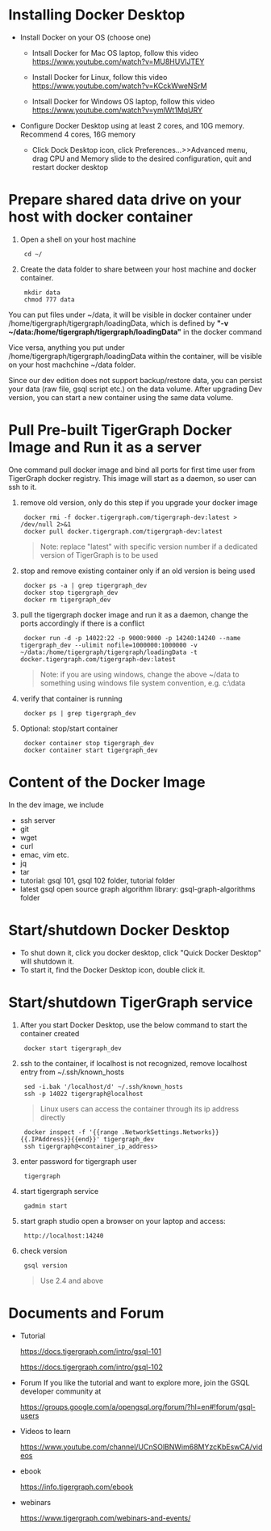Installing Docker Desktop
============================
- Install Docker on your OS (choose one)
   - Intsall Docker for Mac OS laptop, follow this video
     https://www.youtube.com/watch?v=MU8HUVlJTEY

   - Install Docker for Linux, follow this video
     https://www.youtube.com/watch?v=KCckWweNSrM

   - Intsall Docker for Windows OS laptop, follow this video
     https://www.youtube.com/watch?v=ymlWt1MqURY

- Configure Docker Desktop using at least 2 cores, and 10G memory. Recommend 4 cores, 16G memory

  - Click Dock Desktop icon, click Preferences...>>Advanced menu, drag CPU and Memory slide to the desired configuration,
quit and restart docker desktop

Prepare shared data drive on your host with docker container
=============================================================
1. Open a shell on your host machine 

        cd ~/

1. Create the data folder to share between your host machine and docker container.

        mkdir data
        chmod 777 data

You can put files under ~/data, it will be visible in docker container under /home/tigergraph/tigergraph/loadingData, 
which is defined by **"-v ~/data:/home/tigergraph/tigergraph/loadingData"** in the docker command

Vice versa, anything you put under /home/tigergraph/tigergraph/loadingData within the container, 
will be visible on your host machchine ~/data folder. 

Since our dev edition does not support backup/restore data, you can persist your data (raw file, gsql script etc.) 
on the data volume. After upgrading Dev version, you can start a new container using the same data volume. 

Pull Pre-built TigerGraph Docker Image and Run it as a server
================================================================
One command pull docker image and bind all ports for first time user from TigerGraph  docker registry. 
This image will start as a daemon, so user can ssh to it. 

1. remove old version, only do this step if you upgrade your docker image

        docker rmi -f docker.tigergraph.com/tigergraph-dev:latest > /dev/null 2>&1
        docker pull docker.tigergraph.com/tigergraph-dev:latest
    > Note: replace "latest" with specific version number if a dedicated version of TigerGraph is to be used

1. stop and remove existing container only if an old version is being used

        docker ps -a | grep tigergraph_dev
        docker stop tigergraph_dev
        docker rm tigergraph_dev

1. pull the tigergraph docker image and run it as a daemon, change the ports accordingly if there is a conflict

        docker run -d -p 14022:22 -p 9000:9000 -p 14240:14240 --name tigergraph_dev --ulimit nofile=1000000:1000000 -v ~/data:/home/tigergraph/tigergraph/loadingData -t docker.tigergraph.com/tigergraph-dev:latest
    > Note: if you are using windows, change the above ~/data to something using windows file system convention, e.g. c:\data

1. verify that container is running

        docker ps | grep tigergraph_dev

1. Optional: stop/start container

        docker container stop tigergraph_dev
        docker container start tigergraph_dev

Content of the Docker Image
================================
In the dev image, we include 

- ssh server 
- git
- wget
- curl
- emac, vim etc. 
- jq
- tar
- tutorial: gsql 101, gsql 102 folder, tutorial folder
- latest gsql open source graph algorithm library: gsql-graph-algorithms folder


Start/shutdown Docker Desktop
===============================
- To shut down it, click you docker desktop, click "Quick Docker Desktop" will shutdown it. 
- To start it, find the Docker Desktop icon, double click it. 

Start/shutdown TigerGraph service
==================================
1. After you start Docker Desktop, use the below command to start the container created 

        docker start tigergraph_dev

1. ssh to the container, if localhost is not recognized, remove localhost entry from ~/.ssh/known_hosts

        sed -i.bak '/localhost/d' ~/.ssh/known_hosts
        ssh -p 14022 tigergraph@localhost
    > Linux users can access the container through its ip address directly

        docker inspect -f '{{range .NetworkSettings.Networks}}{{.IPAddress}}{{end}}' tigergraph_dev
        ssh tigergraph@<container_ip_address>

1. enter password for tigergraph user

        tigergraph

1. start tigergraph service

        gadmin start 

1. start graph studio
open a browser on your laptop and access:

        http://localhost:14240

1. check version

        gsql version
    > Use 2.4 and above

Documents and Forum
=====================
- Tutorial

    https://docs.tigergraph.com/intro/gsql-101

    https://docs.tigergraph.com/intro/gsql-102

- Forum
If you like the tutorial and want to explore more, join the GSQL developer community at 

    https://groups.google.com/a/opengsql.org/forum/?hl=en#!forum/gsql-users

- Videos to learn

    https://www.youtube.com/channel/UCnSOlBNWim68MYzcKbEswCA/videos

- ebook 

    https://info.tigergraph.com/ebook

- webinars 

    https://www.tigergraph.com/webinars-and-events/

